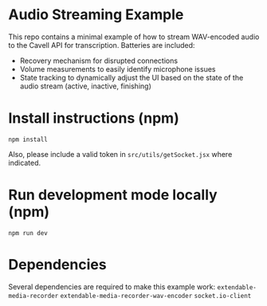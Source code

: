 # Audio Streaming Example
This repo contains a minimal example of how to stream WAV-encoded audio to the Cavell API for transcription.
Batteries are included:
- Recovery mechanism for disrupted connections
- Volume measurements to easily identify microphone issues
- State tracking to dynamically adjust the UI based on the state of the audio stream (active, inactive, finishing)

# Install instructions (npm)
```
npm install
```

Also, please include a valid token in `src/utils/getSocket.jsx` where indicated.

# Run development mode locally (npm)
```
npm run dev
```

# Dependencies
Several dependencies are required to make this example work:
`extendable-media-recorder`
`extendable-media-recorder-wav-encoder`
`socket.io-client`

